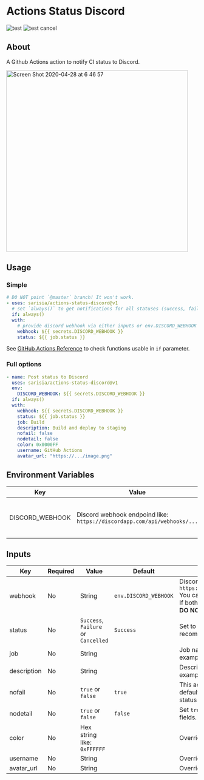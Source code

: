 # Actions Status Discord

![test](https://github.com/sarisia/actions-status-discord/workflows/test/badge.svg)
![test cancel](https://github.com/sarisia/actions-status-discord/workflows/test%20cancel/badge.svg)

## About

A Github Actions action to notify CI status to Discord.

<img width="478" alt="Screen Shot 2020-04-28 at 6 46 57" src="https://user-images.githubusercontent.com/33576079/80424271-55cfe900-891c-11ea-8c18-4cdcb1ce1ecf.png">

## Usage

### Simple

```yaml
# DO NOT point `@master` branch! It won't work.
- uses: sarisia/actions-status-discord@v1
  # set `always()` to get notifications for all statuses (success, failure, cancelled)
  if: always()
  with:
    # provide discord webhook via either inputs or env.DISCORD_WEBHOOK
    webhook: ${{ secrets.DISCORD_WEBHOOK }}
    status: ${{ job.status }}
```

See
[GitHub Actions Reference](https://help.github.com/en/actions/reference/context-and-expression-syntax-for-github-actions#job-status-check-functions)
to check functions usable in `if` parameter.

### Full options

```yaml
- name: Post status to Discord
  uses: sarisia/actions-status-discord@v1
  env:
    DISCORD_WEBHOOK: ${{ secrets.DISCORD_WEBHOOK }}
  if: always()
  with:
    webhook: ${{ secrets.DISCORD_WEBHOOK }}
    status: ${{ job.status }}
    job: Build
    description: Build and deploy to staging
    nofail: false
    nodetail: false
    color: 0x0000FF
    username: GitHub Actions
    avatar_url: "https://.../image.png"
```

## Environment Variables

| Key | Value | Description |
| - | - | - |
| DISCORD_WEBHOOK | Discord webhook endpoind like:<br>`https://discordapp.com/api/webhooks/...` | You can provide webhook via inputs either.

## Inputs

| Key | Required | Value | Default | Description |
| - | - | - | - | - |
| webhook | No | String | `env.DISCORD_WEBHOOK` | Discord webhook endpoind like:<br>`https://discordapp.com/api/webhooks/...`<br>You can provide webhook via env either. If both is set, this input will be used.<br>**DO NOT INCLUDE `/github` SUFFIX!** |
| status | No | `Success`, `Failure` or `Cancelled` | `Success` | Set to `${{ job.status }}` is recommended. |
| job | No | String | | Job name included in message title. See example above. |
| description | No | String | | Description included in message. See example above. |
| nofail | No | `true` or `false` | `true` | This action won't make workflow failed by default. If set to `false`, this action will set status failed when failed to notify. |
| nodetail | No | `true` or `false` | `false` | Set `true` to suppress detailed embed fields. |
| color | No | Hex string like: `0xFFFFFF` | | Overrides Discord embed color. |
| username | No | String | | Overrides Discord webhook username. |
| avatar_url | No | String | | Overrides Discord webhook avatar url. |
